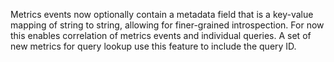 Metrics events now optionally contain a metadata field that is a key-value
mapping of string to string, allowing for finer-grained introspection. For now
this enables correlation of metrics events and individual queries. A set of new
metrics for query lookup use this feature to include the query ID.

